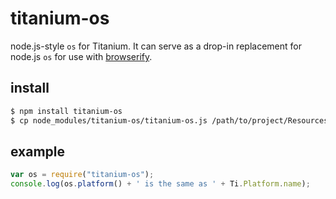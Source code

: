 # titanium-os

node.js-style `os` for Titanium. It can serve as a drop-in replacement for node.js `os` for use with [browserify][].

## install

```bash
$ npm install titanium-os
$ cp node_modules/titanium-os/titanium-os.js /path/to/project/Resources/
```

## example

```js
var os = require("titanium-os");
console.log(os.platform() + ' is the same as ' + Ti.Platform.name);
```

[browserify]: https://github.com/substack/node-browserify
